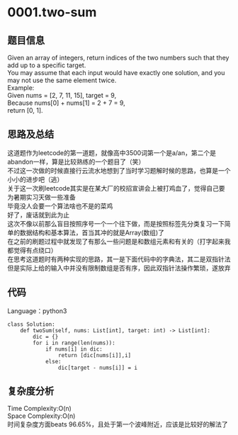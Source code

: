# 0001.two-sum

## 题目信息
Given an array of integers, return indices of the two numbers such that they add up to a specific target.  
You may assume that each input would have exactly one solution, and you may not use the same element twice.  
Example:  
Given nums = [2, 7, 11, 15], target = 9,  
Because nums[0] + nums[1] = 2 + 7 = 9,  
return [0, 1].  

## 思路及总结
这道题作为leetcode的第一道题，就像高中3500词第一个是a/an，第二个是abandon一样，算是比较熟练的一个题目了（笑）  
不过这一次做的时候直接行云流水地想到了当时学习题解时候的思路，也算是一个小小的进步吧（逃）  
关于这一次刷leetcode其实是在某大厂的校招宣讲会上被打鸡血了，觉得自己要为暑期实习天做一些准备  
毕竟没人会要一个算法啥也不是的菜鸡  
好了，废话就到此为止  
这次不像以前那么盲目按照序号一个一个往下做，而是按照标签先分类复习一下简单的数据结构和基本算法，首当其冲的就是Array(数组)了  
在之前的刷题过程中就发现了有那么一些问题是和数组元素和有关的（打字起来我都觉得有点绕口）  
在思考这道题时有两种实现的思路，其一是下面代码中的字典法，其二是双指针法  
但是实际上给的输入中并没有限制数组是否有序，因此双指针法操作繁琐，遂放弃  

## 代码
Language：python3  
```
class Solution:
    def twoSum(self, nums: List[int], target: int) -> List[int]:
        dic = {}
        for i in range(len(nums)):
            if nums[i] in dic:
                return [dic[nums[i]],i]
            else:
                dic[target - nums[i]] = i
```

## 复杂度分析  
Time Complexity:O(n)  
Space Complexity:O(n)  
时间复杂度方面beats 96.65%，且处于第一个波峰附近，应该是比较好的解法了  
